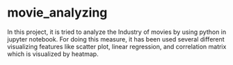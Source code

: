# movie_analyzing
In this project, it is tried to analyze the Industry of movies by using python in jupyter notebook.
For doing this measure, it has been used several different visualizing features like scatter plot, linear regression, and correlation matrix which is visualized by heatmap.
